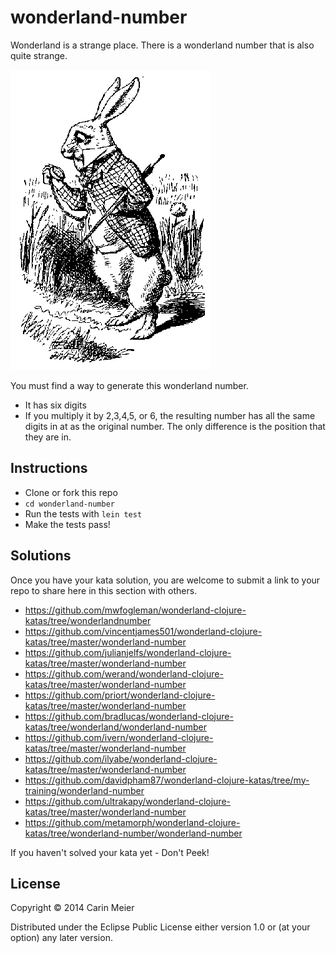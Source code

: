 ﻿# wonderland-number

Wonderland is a strange place.  There is a wonderland number that is
also quite strange.

![White Rabbit](/images/whiterabbit.gif)


You must find a way to generate this wonderland number.

- It has six digits
- If you multiply it by 2,3,4,5, or 6, the resulting number has all
  the same digits in at as the original number.  The only difference
  is the position that they are in.



## Instructions

- Clone or fork this repo
- `cd wonderland-number`
- Run the tests with `lein test`
- Make the tests pass!

## Solutions

Once you have your kata solution, you are welcome to submit a link to your repo to share here in this section with others.

* https://github.com/mwfogleman/wonderland-clojure-katas/tree/wonderlandnumber
* https://github.com/vincentjames501/wonderland-clojure-katas/tree/master/wonderland-number
* https://github.com/julianjelfs/wonderland-clojure-katas/tree/master/wonderland-number
* https://github.com/werand/wonderland-clojure-katas/tree/master/wonderland-number
* https://github.com/priort/wonderland-clojure-katas/tree/master/wonderland-number
* https://github.com/bradlucas/wonderland-clojure-katas/tree/wonderland/wonderland-number
* https://github.com/ivern/wonderland-clojure-katas/tree/master/wonderland-number
* https://github.com/ilyabe/wonderland-clojure-katas/tree/master/wonderland-number
* https://github.com/davidpham87/wonderland-clojure-katas/tree/my-training/wonderland-number
* https://github.com/ultrakapy/wonderland-clojure-katas/tree/master/wonderland-number
* https://github.com/metamorph/wonderland-clojure-katas/tree/wonderland-number/wonderland-number

If you haven't solved your kata yet - Don't Peek!

## License

Copyright © 2014 Carin Meier

Distributed under the Eclipse Public License either version 1.0 or (at
your option) any later version.
